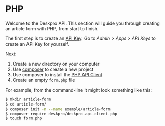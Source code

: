 # PHP

Welcome to the Deskpro API. This section will guide you through creating an article form with PHP, from start to finish.

The first step is to create an [API Key](../../api-basics/auth/api-keys.md). Go to _Admin &gt; Apps &gt; API Keys_ to create an API Key for yourself.

Next:

1. Create a new directory on your computer
2. Use [composer](https://getcomposer.org) to create a new project
3. Use composer to install the [PHP API Client](https://github.com/deskpro/deskpro-api-client-php)
4. Create an empty `form.php` file

For example, from the command-line it might look something like this:

```bash
$ mkdir article-form
$ cd article-form/
$ composer init -n --name example/article-form
$ composer require deskpro/deskpro-api-client-php
$ touch form.php
```


